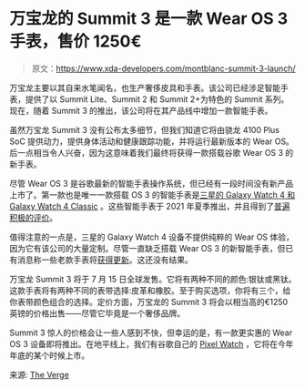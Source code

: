 # 万宝龙的 Summit 3 是一款 Wear OS 3 手表，售价 1250€

> 原文：<https://www.xda-developers.com/montblanc-summit-3-launch/>

万宝龙主要以其自来水笔闻名，也生产奢侈皮具和手表。该公司已经涉足智能手表，提供了以 Summit Lite、Summit 2 和 Summit 2+为特色的 Summit 系列。现在，随着 Summit 3 的推出，该公司将在其产品线中增加一款智能手表。

虽然万宝龙 Summit 3 没有公布太多细节，但我们知道它将由骁龙 4100 Plus SoC 提供动力，提供身体活动和健康跟踪功能，并将运行最新版本的 Wear OS。后一点相当令人兴奋，因为这意味着我们最终将获得一款搭载谷歌 Wear OS 3 的新手表。

尽管 Wear OS 3 是谷歌最新的智能手表操作系统，但已经有一段时间没有新产品上市了。第一款也是唯一一款搭载 OS 3 的智能手表是[三星的 Galaxy Watch 4 和 Galaxy Watch 4 Classic](https://www.xda-developers.com/samsung-galaxy-watch-4/) 。这些智能手表于 2021 年夏季推出，并且得到了[普遍积极的评价](https://www.xda-developers.com/samsung-galaxy-watch-4-classic-review/)。

值得注意的一点是，三星的 Galaxy Watch 4 设备不提供纯粹的 Wear OS 体验，因为它有该公司的大量定制。尽管一直缺乏搭载 Wear OS 3 的新智能手表，但已有消息称一些老款手表将[获得更新](https://www.xda-developers.com/will-my-smartwatch-get-wear-os-3/)。这还没有结果。

万宝龙 Summit 3 将于 7 月 15 日全球发售。它将有两种不同的颜色:银钛或黑钛。这款手表将有两种不同的表带选择:皮革和橡胶。至于购买选项，你将有三个，给你表带颜色组合的选择。定价方面，万宝龙的 Summit 3 将会以相当高的€1250 英镑的价格出售——尽管它毕竟是一个奢侈品牌。

Summit 3 惊人的价格会让一些人感到不快，但幸运的是，有一款更实惠的 Wear OS 3 设备即将推出。在地平线上，我们有谷歌自己的 [Pixel Watch](https://www.xda-developers.com/google-pixel-watch/) ，它将在今年年底的某个时候上市。

来源: [The Verge](https://www.theverge.com/2022/6/22/23178170/montblanc-summit-3-smartwatch-wear-os-3-price-release-date-features)